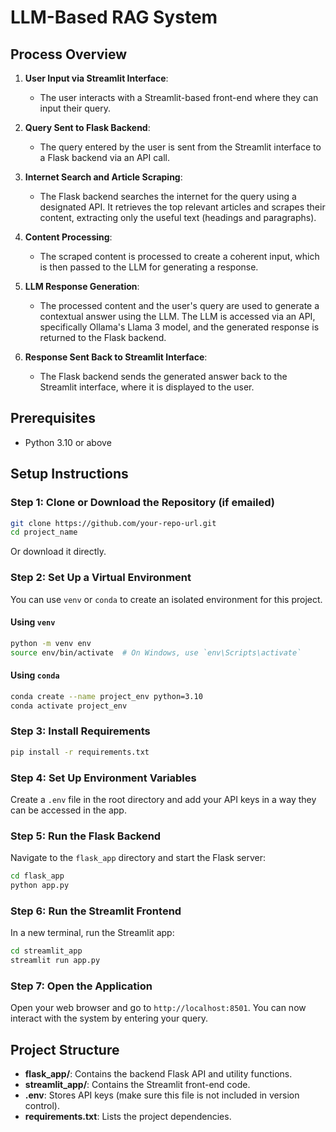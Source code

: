 # LLM-Based RAG System

## Process Overview

1. **User Input via Streamlit Interface**:
   - The user interacts with a Streamlit-based front-end where they can input their query.

2. **Query Sent to Flask Backend**:
   - The query entered by the user is sent from the Streamlit interface to a Flask backend via an API call.

3. **Internet Search and Article Scraping**:
   - The Flask backend searches the internet for the query using a designated API. It retrieves the top relevant articles and scrapes their content, extracting only the useful text (headings and paragraphs).

4. **Content Processing**:
   - The scraped content is processed to create a coherent input, which is then passed to the LLM for generating a response.

5. **LLM Response Generation**:
   - The processed content and the user's query are used to generate a contextual answer using the LLM. The LLM is accessed via an API, specifically Ollama's Llama 3 model, and the generated response is returned to the Flask backend.

6. **Response Sent Back to Streamlit Interface**:
   - The Flask backend sends the generated answer back to the Streamlit interface, where it is displayed to the user.

## Prerequisites

- Python 3.10 or above

## Setup Instructions

### Step 1: Clone or Download the Repository (if emailed)

```bash
git clone https://github.com/your-repo-url.git
cd project_name
```

Or download it directly.

### Step 2: Set Up a Virtual Environment

You can use `venv` or `conda` to create an isolated environment for this project.

#### Using `venv`

```bash
python -m venv env
source env/bin/activate  # On Windows, use `env\Scripts\activate`
```

#### Using `conda`

```bash
conda create --name project_env python=3.10
conda activate project_env
```

### Step 3: Install Requirements

```bash
pip install -r requirements.txt
```

### Step 4: Set Up Environment Variables

Create a `.env` file in the root directory and add your API keys in a way they can be accessed in the app.

### Step 5: Run the Flask Backend

Navigate to the `flask_app` directory and start the Flask server:

```bash
cd flask_app
python app.py
```

### Step 6: Run the Streamlit Frontend

In a new terminal, run the Streamlit app:

```bash
cd streamlit_app
streamlit run app.py
```

### Step 7: Open the Application

Open your web browser and go to `http://localhost:8501`. You can now interact with the system by entering your query.

## Project Structure

- **flask_app/**: Contains the backend Flask API and utility functions.
- **streamlit_app/**: Contains the Streamlit front-end code.
- **.env**: Stores API keys (make sure this file is not included in version control).
- **requirements.txt**: Lists the project dependencies.
